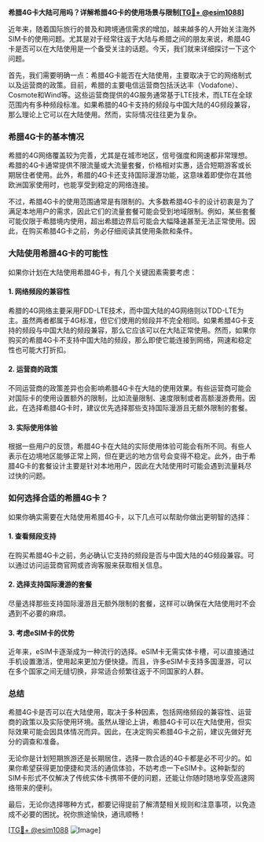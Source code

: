 **希腊4G卡大陆可用吗？详解希腊4G卡的使用场景与限制[[TG💪+ @esim1088](https://t.me/s/esim1088)]**

近年来，随着国际旅行的普及和跨境通信需求的增加，越来越多的人开始关注海外SIM卡的使用问题。尤其是对于经常往返于大陆与希腊之间的朋友来说，希腊4G卡是否可以在大陆使用是一个备受关注的话题。今天，我们就来详细探讨一下这个问题。

首先，我们需要明确一点：希腊4G卡能否在大陆使用，主要取决于它的网络制式以及运营商的政策。目前，希腊的主要电信运营商包括沃达丰（Vodafone）、Cosmote和Wind等。这些运营商提供的4G服务通常基于LTE技术，而LTE在全球范围内有多种频段标准。如果希腊的4G卡支持的频段与中国大陆的4G频段兼容，那么理论上它可以在大陆使用。然而，实际情况往往更为复杂。

### 希腊4G卡的基本情况

希腊的4G网络覆盖较为完善，尤其是在城市地区，信号强度和网速都非常理想。希腊的4G卡通常提供不限流量或大流量套餐，价格相对实惠，适合短期游客或长期居住者使用。此外，希腊的4G卡还支持国际漫游功能，这意味着即使你在其他欧洲国家使用时，也能享受到稳定的网络连接。

不过，希腊4G卡的使用范围通常是有限制的。大多数希腊4G卡的设计初衷是为了满足本地用户的需求，因此它们的流量套餐可能会受到地域限制。例如，某些套餐可能仅限于希腊境内使用，超出希腊边界后可能会大幅降速甚至无法正常使用。因此，在购买希腊4G卡之前，务必仔细阅读其使用条款和条件。

### 大陆使用希腊4G卡的可能性

如果你计划在大陆使用希腊4G卡，有几个关键因素需要考虑：

#### 1. 网络频段的兼容性

希腊的4G网络主要采用FDD-LTE技术，而中国大陆的4G网络则以TDD-LTE为主。虽然两者都属于4G标准，但它们使用的频段并不完全相同。如果希腊4G卡支持的频段与中国大陆的频段兼容，那么它应该可以在大陆正常使用。然而，如果你购买的希腊4G卡不支持中国大陆的频段，那么即使它能连接到网络，网速和稳定性也可能大打折扣。

#### 2. 运营商的政策

不同运营商的政策差异也会影响希腊4G卡在大陆的使用效果。有些运营商可能会对国际卡的使用设置额外的限制，比如流量限制、速度限制或者高额漫游费用。因此，在选择希腊4G卡时，建议优先选择那些支持国际漫游且无额外限制的套餐。

#### 3. 实际使用体验

根据一些用户的反馈，希腊4G卡在大陆的实际使用体验可能会有所不同。有些人表示在边境地区能够正常上网，但在更远的地方信号会变得不稳定。此外，由于希腊4G卡的套餐设计主要是针对本地用户，因此在大陆使用时可能会遇到流量耗尽过快的问题。

### 如何选择合适的希腊4G卡？

如果你确实需要在大陆使用希腊4G卡，以下几点可以帮助你做出更明智的选择：

#### 1. 查看频段支持

在购买希腊4G卡之前，务必确认它支持的频段是否与中国大陆的4G频段兼容。可以通过访问运营商官网或咨询客服来获取相关信息。

#### 2. 选择支持国际漫游的套餐

尽量选择那些支持国际漫游且无额外限制的套餐，这样可以确保在大陆使用时不会遇到不必要的麻烦。

#### 3. 考虑eSIM卡的优势

近年来，eSIM卡逐渐成为一种流行的选择。eSIM卡无需实体卡槽，可以直接通过手机设置激活，使用起来更加方便快捷。而且，许多eSIM卡支持多国漫游，可以在多个国家之间无缝切换，非常适合频繁往返于不同国家的人群。

### 总结

希腊4G卡是否可以在大陆使用，取决于多种因素，包括网络频段的兼容性、运营商的政策以及实际使用环境。虽然从理论上讲，希腊4G卡可以在大陆使用，但实际效果可能会因具体情况而异。因此，在决定购买希腊4G卡之前，建议先做好充分的调查和准备。

无论你是计划短期旅游还是长期居住，选择一款合适的4G卡都是必不可少的。如果你希望获得更加便捷和灵活的通信体验，不妨考虑一下eSIM卡。这种新型的SIM卡形式不仅解决了传统实体卡携带不便的问题，还能让你随时随地享受高速网络带来的便利。

最后，无论你选择哪种方式，都要记得提前了解清楚相关规则和注意事项，以免造成不必要的困扰。祝你旅途愉快，通讯顺畅！

[[TG💪+ @esim1088](https://t.me/s/esim1088) ![Image](https://i.postimg.cc/4NQfJmqS/Snipaste-2025-05-13-00-14-12.png)]